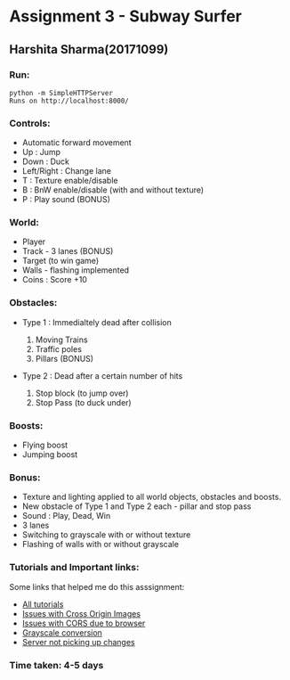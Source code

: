Assignment 3 - Subway Surfer
=============

## Harshita Sharma(20171099)

### Run:

    python -m SimpleHTTPServer
    Runs on http://localhost:8000/

### Controls:

- Automatic forward movement
- Up : Jump
- Down : Duck
- Left/Right : Change lane
- T : Texture enable/disable
- B : BnW enable/disable (with and without texture) 
- P : Play sound (BONUS)

### World:

- Player
- Track - 3 lanes (BONUS)
- Target (to win game)
- Walls - flashing implemented
- Coins : Score +10

### Obstacles:

- Type 1 : Immedialtely dead after collision
    1. Moving Trains
    2. Traffic poles
    3. Pillars (BONUS)
    
- Type 2 : Dead after a certain number of hits
    1. Stop block (to jump over)
    2. Stop Pass (to duck under)
    
### Boosts:

- Flying boost
- Jumping boost

### Bonus:

- Texture and lighting applied to all world objects, obstacles and boosts.
- New obstacle of Type 1 and Type 2 each - pillar and stop pass
- Sound : Play, Dead, Win
- 3 lanes
- Switching to grayscale with or without texture
- Flashing of walls with or without grayscale

### Tutorials and Important links:
Some links that helped me do this asssignment:
- [All tutorials](https://developer.mozilla.org/en-US/docs/Web/API/WebGL_API/Tutorial/Getting_started_with_WebGL)
- [Issues with Cross Origin Images](https://webglfundamentals.org/webgl/lessons/webgl-cors-permission.html#toc)
- [Issues with CORS due to browser](https://superuser.com/questions/878025/the-easiest-way-to-serve-a-page-to-localhost-on-os-x)
- [Grayscale conversion](https://www.tutorialspoint.com/dip/grayscale_to_rgb_conversion.htm)
- [Server not picking up changes](https://www.technipages.com/google-chrome-how-to-completely-disable-cache)

### Time taken: 4-5 days

